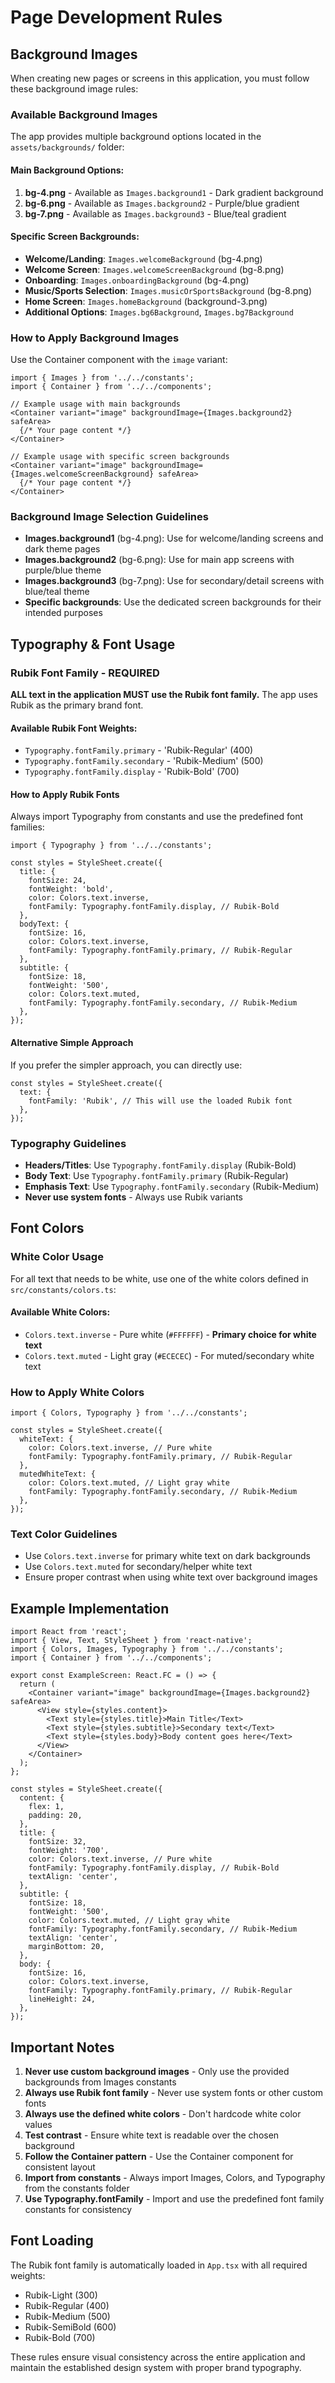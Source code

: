 # Page Development Rules

## Background Images

When creating new pages or screens in this application, you must follow these background image rules:

### Available Background Images
The app provides multiple background options located in the `assets/backgrounds/` folder:

#### Main Background Options:
1. **bg-4.png** - Available as `Images.background1` - Dark gradient background
2. **bg-6.png** - Available as `Images.background2` - Purple/blue gradient 
3. **bg-7.png** - Available as `Images.background3` - Blue/teal gradient

#### Specific Screen Backgrounds:
- **Welcome/Landing**: `Images.welcomeBackground` (bg-4.png)
- **Welcome Screen**: `Images.welcomeScreenBackground` (bg-8.png)
- **Onboarding**: `Images.onboardingBackground` (bg-4.png)
- **Music/Sports Selection**: `Images.musicOrSportsBackground` (bg-8.png)
- **Home Screen**: `Images.homeBackground` (background-3.png)
- **Additional Options**: `Images.bg6Background`, `Images.bg7Background`

### How to Apply Background Images
Use the Container component with the `image` variant:

```tsx
import { Images } from '../../constants';
import { Container } from '../../components';

// Example usage with main backgrounds
<Container variant="image" backgroundImage={Images.background2} safeArea>
  {/* Your page content */}
</Container>

// Example usage with specific screen backgrounds
<Container variant="image" backgroundImage={Images.welcomeScreenBackground} safeArea>
  {/* Your page content */}
</Container>
```

### Background Image Selection Guidelines
- **Images.background1** (bg-4.png): Use for welcome/landing screens and dark theme pages
- **Images.background2** (bg-6.png): Use for main app screens with purple/blue theme
- **Images.background3** (bg-7.png): Use for secondary/detail screens with blue/teal theme
- **Specific backgrounds**: Use the dedicated screen backgrounds for their intended purposes

## Typography & Font Usage

### Rubik Font Family - REQUIRED
**ALL text in the application MUST use the Rubik font family.** The app uses Rubik as the primary brand font.

#### Available Rubik Font Weights:
- `Typography.fontFamily.primary` - 'Rubik-Regular' (400)
- `Typography.fontFamily.secondary` - 'Rubik-Medium' (500)  
- `Typography.fontFamily.display` - 'Rubik-Bold' (700)

#### How to Apply Rubik Fonts
Always import Typography from constants and use the predefined font families:

```tsx
import { Typography } from '../../constants';

const styles = StyleSheet.create({
  title: {
    fontSize: 24,
    fontWeight: 'bold',
    color: Colors.text.inverse,
    fontFamily: Typography.fontFamily.display, // Rubik-Bold
  },
  bodyText: {
    fontSize: 16,
    color: Colors.text.inverse,
    fontFamily: Typography.fontFamily.primary, // Rubik-Regular
  },
  subtitle: {
    fontSize: 18,
    fontWeight: '500',
    color: Colors.text.muted,
    fontFamily: Typography.fontFamily.secondary, // Rubik-Medium
  },
});
```

#### Alternative Simple Approach
If you prefer the simpler approach, you can directly use:

```tsx
const styles = StyleSheet.create({
  text: {
    fontFamily: 'Rubik', // This will use the loaded Rubik font
  },
});
```

### Typography Guidelines
- **Headers/Titles**: Use `Typography.fontFamily.display` (Rubik-Bold)
- **Body Text**: Use `Typography.fontFamily.primary` (Rubik-Regular)
- **Emphasis Text**: Use `Typography.fontFamily.secondary` (Rubik-Medium)
- **Never use system fonts** - Always use Rubik variants

## Font Colors

### White Color Usage
For all text that needs to be white, use one of the white colors defined in `src/constants/colors.ts`:

#### Available White Colors:
- `Colors.text.inverse` - Pure white (`#FFFFFF`) - **Primary choice for white text**
- `Colors.text.muted` - Light gray (`#ECECEC`) - For muted/secondary white text

### How to Apply White Colors
```tsx
import { Colors, Typography } from '../../constants';

const styles = StyleSheet.create({
  whiteText: {
    color: Colors.text.inverse, // Pure white
    fontFamily: Typography.fontFamily.primary, // Rubik-Regular
  },
  mutedWhiteText: {
    color: Colors.text.muted, // Light gray white
    fontFamily: Typography.fontFamily.secondary, // Rubik-Medium
  },
});
```

### Text Color Guidelines
- Use `Colors.text.inverse` for primary white text on dark backgrounds
- Use `Colors.text.muted` for secondary/helper white text
- Ensure proper contrast when using white text over background images

## Example Implementation

```tsx
import React from 'react';
import { View, Text, StyleSheet } from 'react-native';
import { Colors, Images, Typography } from '../../constants';
import { Container } from '../../components';

export const ExampleScreen: React.FC = () => {
  return (
    <Container variant="image" backgroundImage={Images.background2} safeArea>
      <View style={styles.content}>
        <Text style={styles.title}>Main Title</Text>
        <Text style={styles.subtitle}>Secondary text</Text>
        <Text style={styles.body}>Body content goes here</Text>
      </View>
    </Container>
  );
};

const styles = StyleSheet.create({
  content: {
    flex: 1,
    padding: 20,
  },
  title: {
    fontSize: 32,
    fontWeight: '700',
    color: Colors.text.inverse, // Pure white
    fontFamily: Typography.fontFamily.display, // Rubik-Bold
    textAlign: 'center',
  },
  subtitle: {
    fontSize: 18,
    fontWeight: '500',
    color: Colors.text.muted, // Light gray white
    fontFamily: Typography.fontFamily.secondary, // Rubik-Medium
    textAlign: 'center',
    marginBottom: 20,
  },
  body: {
    fontSize: 16,
    color: Colors.text.inverse,
    fontFamily: Typography.fontFamily.primary, // Rubik-Regular
    lineHeight: 24,
  },
});
```

## Important Notes

1. **Never use custom background images** - Only use the provided backgrounds from Images constants
2. **Always use Rubik font family** - Never use system fonts or other custom fonts
3. **Always use the defined white colors** - Don't hardcode white color values
4. **Test contrast** - Ensure white text is readable over the chosen background
5. **Follow the Container pattern** - Use the Container component for consistent layout
6. **Import from constants** - Always import Images, Colors, and Typography from the constants folder
7. **Use Typography.fontFamily** - Import and use the predefined font family constants for consistency

## Font Loading
The Rubik font family is automatically loaded in `App.tsx` with all required weights:
- Rubik-Light (300)
- Rubik-Regular (400) 
- Rubik-Medium (500)
- Rubik-SemiBold (600)
- Rubik-Bold (700)

These rules ensure visual consistency across the entire application and maintain the established design system with proper brand typography. 
